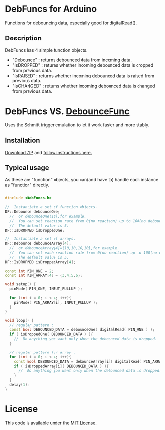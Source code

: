 # DebFuncs for Arduino
Functions for debouncing data, especially good for digitalRead().
## Description
DebFuncs has 4 simple function objects.

+ "Debounce" : returns debounced data from incoming data.
+ "IsDROPPED" : returns whether incoming debounced data is dropped from previous data.
+ "IsRAISED" : returns whether incoming debounced data is raised from previous data.
+ "IsCHANGED" : returns whether incoming debounced data is changed from previous data.

# DebFuncs VS. [DebounceFunc](https://github.com/ttatsf/DebounceFunc)

Uses the Schmitt trigger emulation to let it work faster and more stably.

## Installation
[Download ZIP](https://github.com/ttatsf/DebFuncs/archive/master.zip) and [follow instructions here.](https://www.arduino.cc/en/Guide/Libraries)

## Typical usage
As these are "function" objects, you can(and have to) handle each instance as  "function" directly.


```cpp

#include <DebFuncs.h>

//  Instantiate a set of function objects.
DF::Debounce debounceOne;
  //  or debounceOne(10),for example.
  //  You can set reaction rate from 0(no reaction) up to 100(no debouncing).
  //  The default value is 5.
DF::IsDROPPED isDroppedOne;

//  Instantiate a set of arrays.
DF::Debounce debounceArray[4];  
  //  or debounceArray[4]={10,10,10,10},for example.
  //  You can set each reaction rate from 0(no reaction) up to 100(no debouncing).
  //  The default value is 5.
DF::IsDROPPED isDroppedArray[4];

const int PIN_ONE = 2;
const int PIN_ARRAY[4] = {3,4,5,6};

void setup() {
  pinMode( PIN_ONE, INPUT_PULLUP );

  for (int i = 0; i < 4; i++){
    pinMode( PIN_ARRAY[i], INPUT_PULLUP );
  }
}

void loop() {
  // regular pattern :
  const bool DEBOUNCED_DATA = debounceOne( digitalRead( PIN_ONE ) );
  if ( isDroppedOne( DEBOUNCED_DATA ) ){
    //  Do anything you want only when the debounced data is dropped.
  }

  // regular pattern for array :
  for (int i = 0; i < 4; i++){
    const bool DEBOUNCED_DATA = debounceArray[i]( digitalRead( PIN_ARRAY[i] ) );
    if ( isDroppedArray[i]( DEBOUNCED_DATA ) ){
      //  Do anything you want only when the debounced data is dropped.
    }
  }
  delay(1);
}

```




# License
This code is available under the [MIT License](http://opensource.org/licenses/mit-license.php).
